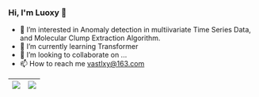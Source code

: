 ### Hi, I'm Luoxy 👋
- 👀 I’m interested in Anomaly detection in multiivariate Time Series Data, and Molecular Clump Extraction Algorithm.
- 🌱 I’m currently learning Transformer
- 💞️ I’m looking to collaborate on ...
- 📫 How to reach me vastlxy@163.com

<!---
Luoxiaoyu828/Luoxiaoyu828 is a ✨ special ✨ repository because its `README.md` (this file) appears on your GitHub profile.
You can click the Preview link to take a look at your changes.
--->
| <a href="https://github.com/Luoxiaoyu828">  <img align="center" src="https://github-readme-stats.vercel.app/api?username=Luoxiaoyu828&&show_icons=true&theme=algolia&count_private=false" /> </a> | <a href="https://github.com/Luoxiaoyu828">  <img align="center" src="https://github-readme-stats.vercel.app/api/top-langs/?username=Luoxiaoyu828&layout=compact&hide=css,VHDL,Assembly,Ocaml,Tcl&langs_count=7&theme=algolia&exclude_repo=FogBus,&langs_count=10" /></a> |
| ------------- | ------------- |
